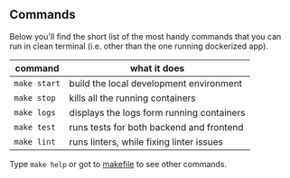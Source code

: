 ## Commands
Below you'll find the short list of the most handy commands that you can run in clean terminal (i.e. other than the one running dockerized app).

| command      | what it does                              |
|--------------|-------------------------------------------|
| `make start` | build the local development environment   |
| `make stop`  | kills all the running containers          |
| `make logs`  | displays the logs form running containers |
| `make test`  | runs tests for both backend and frontend  |
| `make lint`  | runs linters, while fixing linter issues  |

Type `make help` or got to [makefile](https://github.com/CodeForPoznan/codeforpoznan.pl_v3/blob/master/Makefile) to see other commands.